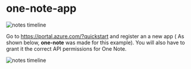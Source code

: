 # one-note-app

![notes timeline](https://github.com/siddharthnarayanan/one-note-manager/blob/siddharth_dev/docs/ui_1.jpg)

Go to https://portal.azure.com/?quickstart and register an a new app ( As shown below, **one-note** was made for this example). You will also have to grant it the correct API permissions for One Note.

![notes timeline](https://github.com/siddharthnarayanan/one-note-manager/blob/siddharth_dev/docs/azure_api.png)

